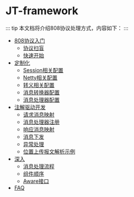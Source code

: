 # JT-framework

::: tip
本文档将介绍808协议处理方式，内容如下：
:::

- [808协议入门](./basic)
    - [协议扫盲](./basic/protocol-introduction.md)
    - [快速开始](./basic/quick-start.md)
- [定制化](./customization/)
    - [Session相关配置](customization/session-config.md)
    - [Netty相关配置](./customization/netty-config.md)
    - [转义相关配置](./customization/escape-config.md)
    - [消息转换器配置](./customization/msg-converter-config.md)
    - [消息处理器配置](./customization/msg-handler-config.md)
- [注解驱动开发](./annotation-based-dev)
    - [请求消息映射](./annotation-based-dev/req-msg-mapping.md)
    - [消息处理器注册](./annotation-based-dev/msg-handler-register.md)
    - [响应消息映射](./annotation-based-dev/resp-msg-mapping.md)
    - [消息下发](./annotation-based-dev/msg-push.md)
    - [异常处理](./annotation-based-dev/exception-handler.md)
    - [位置上传报文解析示例](./annotation-based-dev/location-msg-parse-demo.md)
- [深入](./more)
    - [消息处理流程](./more/design-of-msg-processing.md)
    - [组件顺序](./more/component-order.md)
    - [Aware接口](./more/aware-interface.md)
- [FAQ](./FAQ)